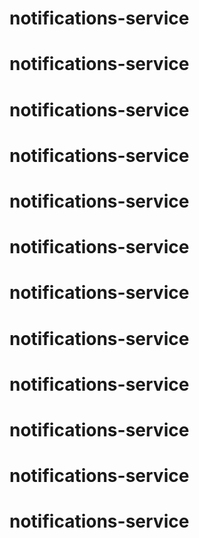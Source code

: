 # notifications-service
# notifications-service
# notifications-service
# notifications-service
# notifications-service
# notifications-service
# notifications-service
# notifications-service
# notifications-service
# notifications-service
# notifications-service
# notifications-service
